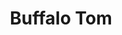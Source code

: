 ---
title: "Buffalo Tom"
summary: "Alternative rock band from Boston, Massachusetts, formed in 1986. Members: Bill Janovitz: guitar Chris Colbourn: bass Tom Maginnis: drums"
image: "buffalo-tom.jpg"
---